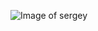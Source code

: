 ![Image of sergey](https://www.google.com/search?q=drucheks&sxsrf=ALiCzsbX9IPFbsmAUn5z9ld0ADJFFHcQkA:1653577963812&source=lnms&tbm=isch&sa=X&ved=2ahUKEwjPvJD5uf33AhWrjokEHdPQCQAQ_AUoAnoECAIQBA&biw=1280&bih=569&dpr=1.5#imgrc=t6gL49lCrffJ_M)
